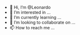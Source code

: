 - 👋 Hi, I’m @Leonardo
- 👀 I’m interested in ...
- 🌱 I’m currently learning ...
- 💞️ I’m looking to collaborate on ...
- 📫 How to reach me ...

<!---
Leonardo is a ✨ special ✨ repository because its `README.md` (this file) appears on your GitHub profile.
You can click the Preview link to take a look at your changes.
--->
